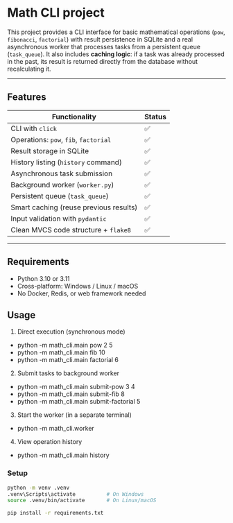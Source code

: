 # Math CLI project 

This project provides a CLI interface for basic mathematical operations (`pow`, `fibonacci`, `factorial`) with result persistence in SQLite and a real asynchronous worker that processes tasks from a persistent queue (`task_queue`). It also includes **caching logic**: if a task was already processed in the past, its result is returned directly from the database without recalculating it.

---

## Features

| Functionality                          | Status |
|---------------------------------------|--------|
| CLI with `click`                      | ✅     |
| Operations: `pow`, `fib`, `factorial` | ✅     |
| Result storage in SQLite              | ✅     |
| History listing (`history` command)   | ✅     |
| Asynchronous task submission          | ✅     |
| Background worker (`worker.py`)       | ✅     |
| Persistent queue (`task_queue`)       | ✅     |
| Smart caching (reuse previous results)| ✅     |
| Input validation with `pydantic`      | ✅     |
| Clean MVCS code structure + `flake8`  | ✅     |

---

## Requirements

- Python 3.10 or 3.11
- Cross-platform: Windows / Linux / macOS
- No Docker, Redis, or web framework needed

## Usage
1. Direct execution (synchronous mode)
- python -m math_cli.main pow 2 5
- python -m math_cli.main fib 10
- python -m math_cli.main factorial 6

2. Submit tasks to background worker
- python -m math_cli.main submit-pow 3 4
- python -m math_cli.main submit-fib 8
- python -m math_cli.main submit-factorial 5

3. Start the worker (in a separate terminal)
- python -m math_cli.worker

4. View operation history
- python -m math_cli.main history

### Setup

```bash
python -m venv .venv
.venv\Scripts\activate          # On Windows
source .venv/bin/activate       # On Linux/macOS

pip install -r requirements.txt
